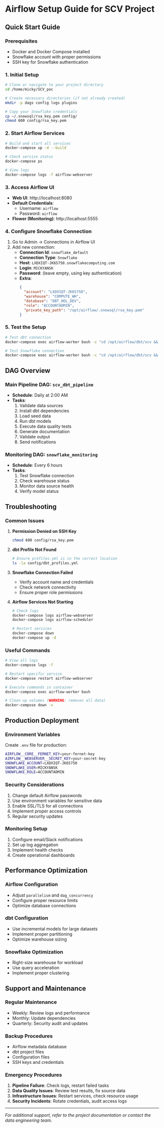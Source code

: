 # Airflow Setup Guide for SCV Project

## Quick Start Guide

### Prerequisites
- Docker and Docker Compose installed
- Snowflake account with proper permissions
- SSH key for Snowflake authentication

### 1. Initial Setup

```bash
# Clone or navigate to your project directory
cd /home/micky/SCV_poc

# Create necessary directories (if not already created)
mkdir -p dags config logs plugins

# Copy your Snowflake credentials
cp ~/.snowsql/rsa_key.pem config/
chmod 600 config/rsa_key.pem
```

### 2. Start Airflow Services

```bash
# Build and start all services
docker-compose up -d --build

# Check service status
docker-compose ps

# View logs
docker-compose logs -f airflow-webserver
```

### 3. Access Airflow UI

- **Web UI**: http://localhost:8080
- **Default Credentials**: 
  - Username: `airflow`
  - Password: `airflow`
- **Flower (Monitoring)**: http://localhost:5555

### 4. Configure Snowflake Connection

1. Go to Admin → Connections in Airflow UI
2. Add new connection:
   - **Connection Id**: `snowflake_default`
   - **Connection Type**: `Snowflake`
   - **Host**: `LXDXIQT-JK65750.snowflakecomputing.com`
   - **Login**: `MICKYANSK`
   - **Password**: (leave empty, using key authentication)
   - **Extra**: 
     ```json
     {
       "account": "LXDXIQT-JK65750",
       "warehouse": "COMPUTE_WH",
       "database": "DBT_HOL_DEV",
       "role": "ACCOUNTADMIN",
       "private_key_path": "/opt/airflow/.snowsql/rsa_key.pem"
     }
     ```

### 5. Test the Setup

```bash
# Test dbt connection
docker-compose exec airflow-worker bash -c "cd /opt/airflow/dbt/scv && dbt debug"

# Test Snowflake connection
docker-compose exec airflow-worker bash -c "cd /opt/airflow/dbt/scv && dbt run --profiles-dir /opt/airflow/.dbt"
```

## DAG Overview

### Main Pipeline DAG: `scv_dbt_pipeline`
- **Schedule**: Daily at 2:00 AM
- **Tasks**:
  1. Validate data sources
  2. Install dbt dependencies
  3. Load seed data
  4. Run dbt models
  5. Execute data quality tests
  6. Generate documentation
  7. Validate output
  8. Send notifications

### Monitoring DAG: `snowflake_monitoring`
- **Schedule**: Every 6 hours
- **Tasks**:
  1. Test Snowflake connection
  2. Check warehouse status
  3. Monitor data source health
  4. Verify model status

## Troubleshooting

### Common Issues

1. **Permission Denied on SSH Key**
   ```bash
   chmod 600 config/rsa_key.pem
   ```

2. **dbt Profile Not Found**
   ```bash
   # Ensure profiles.yml is in the correct location
   ls -la config/dbt_profiles.yml
   ```

3. **Snowflake Connection Failed**
   - Verify account name and credentials
   - Check network connectivity
   - Ensure proper role permissions

4. **Airflow Services Not Starting**
   ```bash
   # Check logs
   docker-compose logs airflow-webserver
   docker-compose logs airflow-scheduler
   
   # Restart services
   docker-compose down
   docker-compose up -d
   ```

### Useful Commands

```bash
# View all logs
docker-compose logs -f

# Restart specific service
docker-compose restart airflow-webserver

# Execute commands in container
docker-compose exec airflow-worker bash

# Clean up volumes (WARNING: removes all data)
docker-compose down -v
```

## Production Deployment

### Environment Variables
Create `.env` file for production:
```bash
AIRFLOW__CORE__FERNET_KEY=your-fernet-key
AIRFLOW__WEBSERVER__SECRET_KEY=your-secret-key
SNOWFLAKE_ACCOUNT=LXDXIQT-JK65750
SNOWFLAKE_USER=MICKYANSK
SNOWFLAKE_ROLE=ACCOUNTADMIN
```

### Security Considerations
1. Change default Airflow passwords
2. Use environment variables for sensitive data
3. Enable SSL/TLS for all connections
4. Implement proper access controls
5. Regular security updates

### Monitoring Setup
1. Configure email/Slack notifications
2. Set up log aggregation
3. Implement health checks
4. Create operational dashboards

## Performance Optimization

### Airflow Configuration
- Adjust `parallelism` and `dag_concurrency`
- Configure proper resource limits
- Optimize database connections

### dbt Configuration
- Use incremental models for large datasets
- Implement proper partitioning
- Optimize warehouse sizing

### Snowflake Optimization
- Right-size warehouse for workload
- Use query acceleration
- Implement proper clustering

## Support and Maintenance

### Regular Maintenance
- Weekly: Review logs and performance
- Monthly: Update dependencies
- Quarterly: Security audit and updates

### Backup Procedures
- Airflow metadata database
- dbt project files
- Configuration files
- SSH keys and credentials

### Emergency Procedures
1. **Pipeline Failure**: Check logs, restart failed tasks
2. **Data Quality Issues**: Review test results, fix source data
3. **Infrastructure Issues**: Restart services, check resource usage
4. **Security Incidents**: Rotate credentials, audit access logs

---

*For additional support, refer to the project documentation or contact the data engineering team.* 